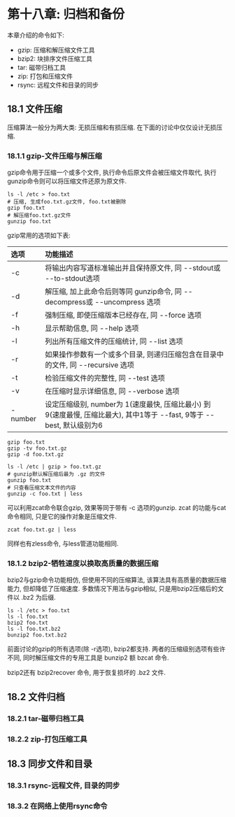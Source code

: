# 第十八章: 归档和备份 #

本章介绍的命令如下:

- gzip: 压缩和解压缩文件工具
- bzip2: 块排序文件压缩工具
- tar: 磁带归档工具
- zip: 打包和压缩文件
- rsync: 远程文件和目录的同步

## 18.1 文件压缩 ##

压缩算法一般分为两大类: 无损压缩和有损压缩. 在下面的讨论中仅仅设计无损压缩.

### 18.1.1 gzip-文件压缩与解压缩 ###

gzip命令用于压缩一个或多个文件, 执行命令后原文件会被压缩文件取代, 执行gunzip命令则可以将压缩文件还原为原文件.

```
ls -l /etc > foo.txt
# 压缩, 生成foo.txt.gz文件, foo.txt被删除
gzip foo.txt
# 解压缩foo.txt.gz文件
gunzip foo.txt
```

gzip常用的选项如下表:

| 选项 | 功能描述 |
|:--|:--|
| -c | 将输出内容写道标准输出并且保持原文件, 同 --stdout或 --to-stdout选项 |
| -d | 解压缩, 加上此命令后则等同 gunzip命令, 同 --decompress或 --uncompress 选项 |
| -f | 强制压缩, 即使压缩版本已经存在, 同 --force 选项 |
| -h | 显示帮助信息, 同 --help 选项 |
| -l | 列出所有压缩文件的压缩统计, 同 --list 选项 |
| -r | 如果操作参数有一个或多个目录, 则递归压缩包含在目录中的文件, 同 --recursive 选项 |
| -t | 检验压缩文件的完整性, 同 --test 选项 |
| -v | 在压缩时显示详细信息, 同 --verbose 选项 |
| -number | 设定压缩级别, number为 1(速度最快, 压缩比最小) 到9(速度最慢, 压缩比最大), 其中1等于 --fast, 9等于 --best, 默认级别为6 |

```
gzip foo.txt
gzip -tv foo.txt.gz
gzip -d foo.txt.gz

ls -l /etc | gzip > foo.txt.gz
# gunzip默认解压缩后最为 .gz 的文件
gunzip foo.txt
# 只查看压缩文本文件的内容
gunzip -c foo.txt | less
```

可以利用zcat命令联合gzip, 效果等同于带有 -c 选项的gunzip. zcat 的功能与cat命令相同, 只是它的操作对象是压缩文件.

```
zcat foo.txt.gz | less
```

同样也有zless命令, 与less管道功能相同.

### 18.1.2 bzip2-牺牲速度以换取高质量的数据压缩 ###

bzip2与gzip命令功能相仿, 但使用不同的压缩算法, 该算法具有高质量的数据压缩能力, 但却降低了压缩速度. 多数情况下用法与gzip相似, 只是用bzip2压缩后的文件以 .bz2 为后缀.

```
ls -l /etc > foo.txt
ls -l foo.txt
bzip2 foo.txt
ls -l foo.txt.bz2
bunzip2 foo.txt.bz2
```
前面讨论的gzip的所有选项(除 -r选项), bzip2都支持. 两者的压缩级别选项有些许不同, 同时解压缩文件的专用工具是 bunzip2 额 bzcat 命令.

bzip2还有 bzip2recover 命令, 用于恢复损坏的 .bz2 文件.

## 18.2 文件归档 ##

### 18.2.1 tar-磁带归档工具 ###

### 18.2.2 zip-打包压缩工具 ###

## 18.3 同步文件和目录 ##

### 18.3.1 rsync-远程文件, 目录的同步 ###

### 18.3.2 在网络上使用rsync命令 ###
